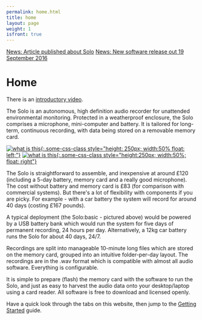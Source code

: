```yaml
---
permalink: home.html
title: home
layout: page
weight: 1
isfront: true
---
```


[News: Article published about Solo](documentation/2016/10/13/Article-in-BES-MEE.html)
[News: New software release out 19 September 2016](documentation/2016/09/19/new-software-release.html)

# Home

There is an [introductory video](https://youtu.be/2Fq05JlEKjw).

The Solo is an autonomous, high definition audio recorder for
unattended environmental monitoring. Protected in a weatherproof
enclosure, the Solo comprises a microphone, mini-computer and battery.
It is tailored for long-term, continuous recording, with data being
stored on a removable memory card.

[![what is this](/img/20160529_135006.jpg "boxed solo" ){:.some-css-class style="height: 250px; width:50% float: left;"}](/img/20160529_135006.jpg)
[![what is this](/img/20160529_135939.jpg "inside a solo" ){:.some-css-class style="height:250px; width:50%; float: right"}](/img/20160529_135939.jpg)

The Solo is straightforward to assemble, and inexpensive at around
£120 (including a 5-day battery, memory card and a really good
microphone). The cost without battery and memory card is £83 (for
comparison with commercial systems).  But there's a lot of flexibility
with components if you are picky. For example - with a car battery the
system will record for around 40 days (costing £167 pounds).

A typical deployment (the Solo:basic - pictured above) would be
powered by a USB battery bank which would run the system for five days
of permanent recording, 24 hours per day.  Alternatively, a 12kg car
battery runs the Solo for about 40 days, 24/7.

Recordings are split into manageable 10-minute long files which are
stored on the memory card, grouped into an intuitive folder-per-day
layout.  The recordings are in the .wav format which is compatible
with almost all audio software. Everything is configurable.

It is simple to prepare (flash) the memory card with the software to
run the Solo, and just as easy to harvest the audio data onto your
desktop/laptop using a card reader.  All software is free to download
and licensed openly.

Have a quick look through the tabs on this website, then jump to
the [Getting Started](documentation/getting-started.html) guide.
